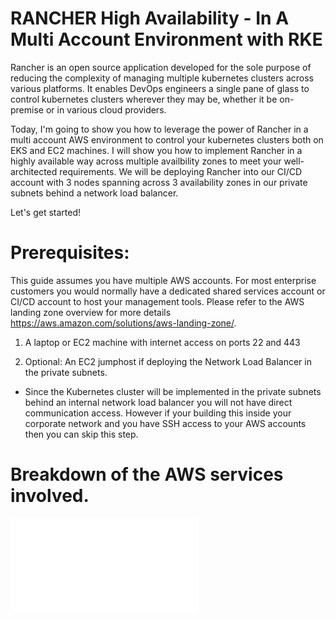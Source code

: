 # RANCHER High Availability - In A Multi Account Environment with RKE

Rancher is an open source application developed for the sole purpose of reducing the complexity of managing multiple kubernetes clusters across various platforms. It enables DevOps engineers a single pane of glass to control kubernetes clusters wherever they may be, whether it be on-premise or in various cloud providers.

Today, I'm going to show you how to leverage the power of Rancher in a multi account AWS environment to control your kubernetes clusters both on EKS and EC2 machines. I will show you how to implement Rancher in a highly available way across multiple availbility zones to meet your well-architected requirements. We will be deploying Rancher into our CI/CD account with 3 nodes spanning across 3 availability zones in our private subnets behind a network load balancer.

Let's get started!

# Prerequisites:

This guide assumes you have multiple AWS accounts. For most enterprise customers you would normally have a dedicated shared services account or CI/CD account to host your management tools. Please refer to the AWS landing zone overview for more details https://aws.amazon.com/solutions/aws-landing-zone/.

1) A laptop or EC2 machine with internet access on ports 22 and 443

2) Optional: An EC2 jumphost if deploying the Network Load Balancer in the private subnets.
- Since the Kubernetes cluster will be implemented in the private subnets behind an internal network load balancer you will not have direct communication access. However if your building this inside your corporate network and you have SSH access to your AWS accounts then you can skip this step.

# Breakdown of the AWS services involved.

![Rancher Installation Logic](./RKEInstallationLogic.pdf)
